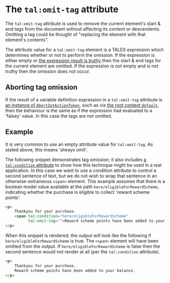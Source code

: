 # The `tal:omit-tag` attribute

The `tal:omit-tag` attribute is used to remove the current element's start & end tags from the document without affecting its content or descendents.
Omitting a tag could be thought of "replacing the element with that element's contents".

The attribute value for a `tal:omit-tag` element is a TALES expression which determines whether or not to perform the omission.
If the expression is either empty or [the expression result is truthy] then the start & end tags for the current element are omitted.
If the expression is not empty and is not truthy then the omission does not occur.

[the expression result is truthy]: xref:ZptSharp.Tal.IInterpretsExpressionResult.CoerceResultToBoolean(System.Object)

## Aborting tag omission

If the result of a variable definition expression in a `tal:omit-tag` attribute is [an instance of `AbortZptActionToken`], such as via [the root context `default`], then the behaviour is the same as if the expression had evaluated to a 'falsey' value.
In this case the tags are not omitted.

[an instance of `AbortZptActionToken`]: xref:ZptSharp.Expressions.AbortZptActionToken
[the root context `default`]: ../Tales/GlobalContexts.md#default

## Example

It is very common to use an empty attribute value for `tal:omit-tag`.
As stated above, this means 'always omit'.

The following snippet demonstrates tag omission; it also includes [a `tal:condition` attribute] to show how this technique might be used in a real application.
In this case we want to use a condition attribute to control a second sentence of text, but we do not wish to wrap that sentence in an otherwise-extraneous `<span>` element.
This example assumes that there is a boolean model value available at the path `here/eligibleForRewardScheme`, indicating whether the purchase is eligible to collect 'reward scheme points'.

```html
<p>
    Thankyou for your purchase.
    <span tal:condition="here/eligibleForRewardScheme"
          tal:omit-tag="">Reward scheme points have been added to your balance.</span>
</p>
```

When this snippet is rendered, the output will look like the following if `here/eligibleForRewardScheme` is true.
The `<span>` element will have been omitted from the output.
If `here/eligibleForRewardScheme` is false then the second sentence would not render at all (per the `tal:condition` attribute).

```html
<p>
    Thankyou for your purchase.
    Reward scheme points have been added to your balance.
</p>
```

[a `tal:condition` attribute]: Condition.md